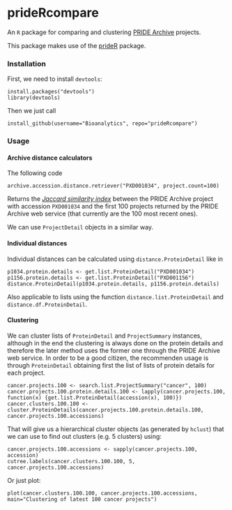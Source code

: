 prideRcompare
=============

An `R` package for comparing and clustering [PRIDE Archive](http://www.ebi.ac.uk/pride/archive) 
projects. 

This package makes use of the [prideR](https://github.com/jadianes/prider) package.  

### Installation  

First, we need to install `devtools`:  

    install.packages("devtools")
    library(devtools)
   
Then we just call  

    install_github(username="Bioanalytics", repo="prideRcompare")

### Usage  

#### Archive distance calculators

The following code  

    archive.accession.distance.retriever("PXD001034", project.count=100)
   
Returns the [*Jaccard similarity index*](http://en.wikipedia.org/wiki/Jaccard_index) 
between the PRIDE Archive project with accession `PXD001034` and the first 100 
projects returned by the PRIDE Archive web service (that currently are the 100 
most recent ones).  

We can use `ProjectDetail` objects in a similar way.  

#### Individual distances

Individual distances can be calculated using `distance.ProteinDetail` like in  

    p1034.protein.details <- get.list.ProteinDetail("PXD001034")
    p1156.protein.details <- get.list.ProteinDetail("PXD001156")
    distance.ProteinDetail(p1034.protein.details, p1156.protein.details)

Also applicable to lists using the function `distance.list.ProteinDetail` and
`distance.df.ProteinDetail`.  

#### Clustering  

We can cluster lists of `ProteinDetail` and `ProjectSummary` instances, although
in the end the clustering is always done on the protein details and therefore 
the later method uses the former one through the PRIDE Archive web service. In
order to be a good citizen, the recommenden usage is through `ProteinDetail` 
obtaining first the list of lists of protein details for each project.  

    cancer.projects.100 <- search.list.ProjectSummary("cancer", 100)
    cancer.projects.100.protein.details.100 <- lapply(cancer.projects.100, function(x) {get.list.ProteinDetail(accession(x), 100)})
    cancer.clusters.100.100 <- cluster.ProteinDetails(cancer.projects.100.protein.details.100, cancer.projects.100.accessions)

That will give us a hierarchical cluster objects (as generated by `hclust`) that
we can use to find out clusters (e.g. 5 clusters) using:

    cancer.projects.100.accessions <- sapply(cancer.projects.100, accession)
    cutree.labels(cancer.clusters.100.100, 5, cancer.projects.100.accessions)

Or just plot:

    plot(cancer.clusters.100.100, cancer.projects.100.accessions, main="Clustering of latest 100 cancer projects")



